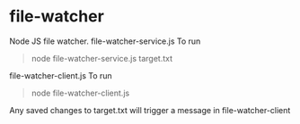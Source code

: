 # file-watcher
Node JS file watcher.
file-watcher-service.js
To run
> node file-watcher-service.js target.txt

file-watcher-client.js
To run
> node file-watcher-client.js

Any saved changes to target.txt will trigger a message in file-watcher-client